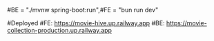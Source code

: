 #BE = "./mvnw spring-boot:run",#FE = "bun run dev"

#Deployed #FE: https://movie-hive.up.railway.app #BE: https://movie-collection-production.up.railway.app
